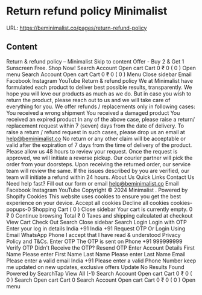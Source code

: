 # Return  refund policy  Minimalist

URL: https://beminimalist.co/pages/return-refund-policy

## Content

Return & refund policy – Minimalist
Skip to content
Offer - Buy 2 & Get 1 Sunscreen Free. Shop Now!
Search
Account
Open cart
Cart
0
₹ 0
(
0
)
Open menu
Search
Account
Open cart
Cart
0
₹ 0
(
0
)
Menu
Close sidebar
Email
Facebook
Instagram
YouTube
Return & refund policy
We at Minimalist have formulated each product to deliver best possible results, transparently. We hope you will love our products as much as we do. But in case you wish to return the product, please reach out to us and we will take care of everything for you.
We offer refunds / replacements only in following cases:
You received a wrong shipment
You received a damaged product
You received an expired product
In any of the above case, please raise a return/ replacement request within 7 (seven) days from the date of delivery. To raise a return / refund request in such cases, please drop us an email at
help@beminimalist.co
No return or any other claim will be acceptable or valid after the expiration of 7 days from the time of delivery of the product.
Please allow us 48 hours to review your request. Once the request is approved, we will initiate a reverse pickup. Our courier partner will pick the order from your doorsteps.
Upon receiving the returned order, our service team will review the same. If the issues described by you are verified, our team will initiate a refund within 24 hours.
About Us
Quick Links
Contact Us
Need help fast? Fill out
our form
or email help@beminimalist.co
Email
Facebook
Instagram
YouTube
Copyright © 2024
Minimalist
.
Powered by Shopify
Cookies
This website uses cookies to ensure you get the best experience on your device.
Accept all cookies
Decline all cookies
cookies-popups-0
Shopping Cart
            (
0
)
Close sidebar
Your cart is currently empty.
0
₹ 0
Continue browsing
Total
₹ 0
Taxes and shipping calculated at checkout
View Cart
Check Out
Search
Close sidebar
Search
Login
Login with OTP
Enter your log in details
India
+91
India
+91
Request OTP
Or Login Using
Email
WhatsApp
Phone
I accept that I have read & understood
Privacy Policy
and T&Cs.
Enter OTP
The OTP is sent on
Phone
+91 999999999
Verify OTP
Didn't Receive the OTP?
Resend OTP
Enter Account Details
First Name
Please enter First Name
Last Name
Please enter Last Name
Email
Please enter a valid email
India
+91
Please enter a valid Phone Number
keep me updated on new updates, exclusive offers
Update
No Results Found
Powered by SearchTap
View All (-1)
Search
Account
Open cart
Cart
0
₹ 0
(
0
)
Search
Open cart
Cart
0
Search
Account
Open cart
Cart
0
₹ 0
(
0
)
Open menu